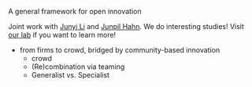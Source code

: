 A general framework for open innovation 

Joint work with [Junyi Li](https://github.com/GrandJune) and [Junpil Hahn](https://github.com/jungpil). We do interesting studies! Visit [our lab](https://www.garbcan.com) if you want to learn more!

* from firms to crowd, bridged by community-based innovation 
  *  crowd   
    *  (Re)combination via teaming 
    *  Generalist vs. Specialist 
